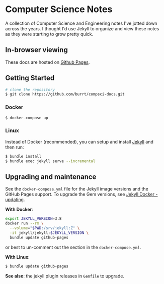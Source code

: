 # Computer Science Notes

A collection of Computer Science and Engineering notes I've jotted down across the years.
I thought I'd use Jekyll to organize and view these notes as they were starting to grow pretty quick.

## In-browser viewing

These docs are hosted on [Github Pages](https://burrt.github.io/compsci-docs/).

## Getting Started

```sh
# clone the repository
$ git clone https://github.com/burrt/compsci-docs.git
```

### Docker

```bash
$ docker-compose up
```

### Linux

Instead of Docker (recommended), you can setup and install [Jekyll](https://jekyllrb.com/docs/) and then run:

```bash
$ bundle install
$ bundle exec jekyll serve --incremental
```

## Upgrading and maintenance

See the `docker-compose.yml` file for the Jekyll image versions and the GitHub Pages support.
To upgrade the Gem versions, see [Jekyll Docker - updating](https://github.com/envygeeks/jekyll-docker/tree/master#updating).

**With Docker**:

```bash
export JEKYLL_VERSION=3.8
docker run --rm \
  --volume="$PWD:/srv/jekyll:Z" \
  -it jekyll/jekyll:$JEKYLL_VERSION \
  bundle update github-pages
```

or best to un-comment out the section in the `docker-compose.yml`.

**With Linux**:

```bash
$ bundle update github-pages
```

**See also**: the jekyll plugin releases in `Gemfile` to upgrade.
